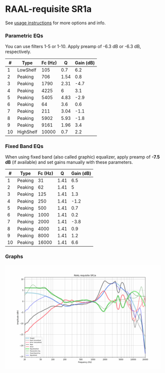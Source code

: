 # RAAL-requisite SR1a
See [usage instructions](https://github.com/jaakkopasanen/AutoEq#usage) for more options and info.

### Parametric EQs
You can use filters 1-5 or 1-10. Apply preamp of -6.3 dB or -6.3 dB, respectively.

|   # | Type      |   Fc (Hz) |    Q |   Gain (dB) |
|-----|-----------|-----------|------|-------------|
|   1 | LowShelf  |       105 | 0.7  |         6.2 |
|   2 | Peaking   |       706 | 1.54 |         0.8 |
|   3 | Peaking   |      1790 | 2.31 |        -4.7 |
|   4 | Peaking   |      4225 | 6    |         3.1 |
|   5 | Peaking   |      5405 | 4.83 |        -2.9 |
|   6 | Peaking   |        64 | 3.6  |         0.6 |
|   7 | Peaking   |       211 | 3.04 |        -1.1 |
|   8 | Peaking   |      5902 | 5.93 |        -1.8 |
|   9 | Peaking   |      9161 | 1.96 |         3.4 |
|  10 | HighShelf |     10000 | 0.7  |         2.2 |

### Fixed Band EQs
When using fixed band (also called graphic) equalizer, apply preamp of **-7.5 dB** (if available) and set gains manually with these parameters.

|   # | Type    |   Fc (Hz) |    Q |   Gain (dB) |
|-----|---------|-----------|------|-------------|
|   1 | Peaking |        31 | 1.41 |         6.5 |
|   2 | Peaking |        62 | 1.41 |         5   |
|   3 | Peaking |       125 | 1.41 |         1.3 |
|   4 | Peaking |       250 | 1.41 |        -1.2 |
|   5 | Peaking |       500 | 1.41 |         0.7 |
|   6 | Peaking |      1000 | 1.41 |         0.2 |
|   7 | Peaking |      2000 | 1.41 |        -3.8 |
|   8 | Peaking |      4000 | 1.41 |         0.9 |
|   9 | Peaking |      8000 | 1.41 |         1.2 |
|  10 | Peaking |     16000 | 1.41 |         6.6 |

### Graphs
![](./RAAL-requisite%20SR1a.png)
